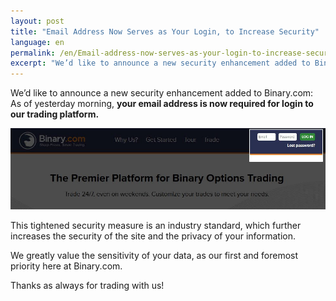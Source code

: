 ```yaml
---
layout: post
title: "Email Address Now Serves as Your Login, to Increase Security"
language: en
permalink: /en/Email-address-now-serves-as-your-login-to-increase-security/
excerpt: "We’d like to announce a new security enhancement added to Binary.com: As of yesterday morning, **your email address is now required for login to our trading platform..."
---
```



We’d like to announce a new security enhancement added to Binary.com: As of yesterday morning, **your email address is now required for login to our trading platform.**

![](/images/loginid-email-new.jpg)

This tightened security measure is an industry standard, which further increases the security of the site and the privacy of your information.

We greatly value the sensitivity of your data, as our first and foremost priority here at Binary.com.

Thanks as always for trading with us!



